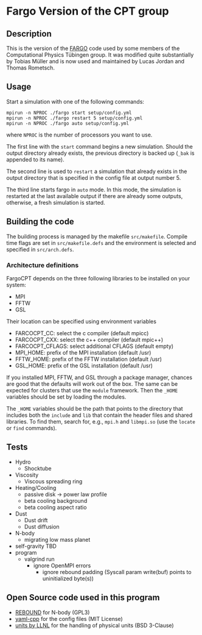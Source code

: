 # Fargo Version of the CPT group

## Description

This is the version of the [FARGO](http://fargo.in2p3.fr/-Legacy-archive-) code used by some members of the Computational Physics Tübingen group.
It was modified quite substantially by Tobias Müller and is now used and maintained by Lucas Jordan and Thomas Rometsch.

## Usage

Start a simulation with one of the following commands:
```
mpirun -n NPROC ./fargo start setup/config.yml
mpirun -n NPROC ./fargo restart 5 setup/config.yml
mpirun -n NPROC ./fargo auto setup/config.yml
```
where `NPROC` is the number of processors you want to use.

The first line with the `start` command begins a new simulation. 
Should the output directory already exists, the previous directory is backed up (`_bak` is appended to its name).

The second line is used to `restart` a simulation that already exists in the output directory that is specified in the config file at output number 5.

The third line starts fargo in `auto` mode. In this mode, the simulation is restarted at the last available output if there are already some outputs, otherwise, a fresh simulation is started.


## Building the code

The building process is managed by the makefile `src/makefile`.
Compile time flags are set in `src/makefile.defs` and the environment is selected and specified in `src/arch.defs`.

### Architecture definitions

FargoCPT depends on the three following libraries to be installed on your system:
- MPI
- FFTW 
- GSL 

Their location can be specified using environment variables
- FARCOCPT_CC: select the c compiler (default mpicc)
- FARCOCPT_CXX: select the c++ compiler (default mpic++)
- FARCOCPT_CFLAGS: select additional CFLAGS (default empty)
- MPI_HOME: prefix of the MPI installation (default /usr)
- FFTW_HOME: prefix of the FFTW installation (default /usr)
- GSL_HOME: prefix of the GSL installation (default /usr)

If you installed MPI, FFTW, and GSL through a package manager, chances are good that the defaults will work out of the box.
The same can be expected for clusters that use the `module` framework. Then the `_HOME` variables should be set by loading the modules.

The `_HOME` variables should be the path that points to the directory that includes both the `include` and `lib` that contain the header files and shared libraries. To find them, search for, e.g., `mpi.h` and `libmpi.so` (use the `locate` or `find` commands).

## Tests

+ Hydro
  + Shocktube
+ Viscosity
  + Viscous spreading ring
+ Heating/Cooling
  + passive disk -> power law profile
  + beta cooling background
  + beta cooling aspect ratio
+ Dust
  + Dust drift
  + Dust diffusion
+ N-body
  + migrating low mass planet
+ self-gravity
TBD
+ program
  + valgrind run
    + ignore OpenMPI errors
      + ignore rebound padding (Syscall param write(buf) points to uninitialized byte(s))


## Open Source code used in this program

+ [REBOUND](https://github.com/hannorein/rebound) for N-body (GPL3)
+ [yaml-cpp](https://github.com/jbeder/yaml-cpp) for the config files (MIT License)
+ [units by LLNL](https://github.com/LLNL/units) for the handling of physical units (BSD 3-Clause)